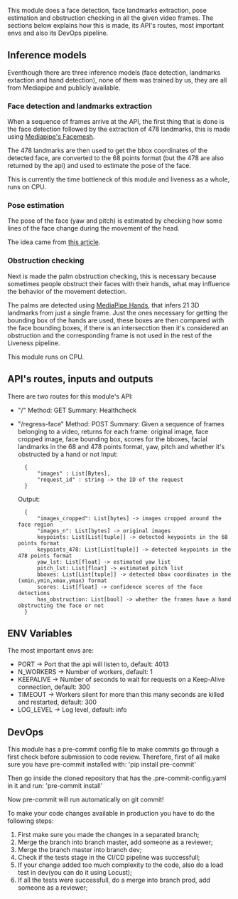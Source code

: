 This module does a face detection, face landmarks extraction, pose estimation and obstruction checking in all the given video frames. The sections below explains how this is made, its API's routes, most important envs and also its DevOps pipeline.

## Inference models

Eventhough there are three inference models (face detection, landmarks extaction and hand detection), none of them was trained by us, they are all from Mediapipe and publicly available.

### Face detection and landmarks extraction

When a sequence of frames arrive at the API, the first thing that is done is the face detection followed by the extraction of 478 landmarks, this is made using [Mediapipe's Facemesh](https://google.github.io/mediapipe/solutions/face_mesh.html).

The 478 landmarks are then used to get the bbox coordinates of the detected face, are converted to the 68 points format (but the 478 are also returned by the api) and used to estimate the pose of the face.

This is currently the time bottleneck of this module and liveness as a whole, runs on CPU.

### Pose estimation

The pose of the face (yaw and pitch) is estimated by checking how some lines of the face change during the movement of the head.

The idea came from [this article](https://edusj.mosuljournals.com/article_169071_92fb8de5c14f5011621ad74429f9ba1b.pdf).


### Obstruction checking

Next is made the palm obstruction checking, this is necessary because sometimes people obstruct their faces with their hands, what may influence the behavior of the movement detection.

The palms are detected using [MediaPipe Hands](https://google.github.io/mediapipe/solutions/hands.html), that infers 21 3D landmarks from just a single frame. Just the ones necessary for getting the bounding box of the hands are used, these boxes are then compared with the face bounding boxes, if there is an intersecction then it's considered an obstruction and the corresponding frame is not used in the rest of the Liveness pipeline.

This module runs on CPU.

## API's routes, inputs and outputs

There are two routes for this module's API:

- "/"
    Method: GET
    Summary: Healthcheck

- "/regress-face"
    Method: POST
    Summary: Given a sequence of frames belonging to a video, returns for each frame: original image, face cropped image, face bounding box, scores for the bboxes, facial landmarks in the 68 and 478 points format, yaw, pitch and whether it's obstructed by a hand or not
    Input:

        {
            "images" : List[Bytes],
            "request_id" : string -> the ID of the request
        }

    Output:

        {
            "images_cropped": List[bytes] -> images cropped around the face region
            "images_n": List[bytes] -> original images
            keypoints: List[List[tuple]] -> detected keypoints in the 68 points format
            keypoints_478: List[List[tuple]] -> detected keypoints in the 478 points format
            yaw_lst: List[float] -> estimated yaw list
            pitch_lst: List[float] -> estimated pitch list
            bboxes: List[List[tuple]] -> detected bbox coordinates in the (xmin,ymin,xmax,ymax) format
            scores: List[float] -> confidence scores of the face detections
            has_obstruction: List[bool] -> whether the frames have a hand obstructing the face or not
        }

## ENV Variables

The most important envs are:

- PORT -> Port that the api will listen to, default: 4013
- N_WORKERS -> Number of workers, default: 1
- KEEPALIVE -> Number of seconds to wait for requests on a Keep-Alive connection, default: 300
- TIMEOUT -> Workers silent for more than this many seconds are killed and restarted, default: 300
- LOG_LEVEL -> Log level, default: info

## DevOps

This module has a pre-commit config file to make commits go through a first check before submission to code review. Therefore, first of all make sure you have pre-commit installed with:
'pip install pre-commit'

Then go inside the cloned repository that has the .pre-commit-config.yaml in it and run:
'pre-commit install'

Now pre-commit will run automatically on git commit!

To make your code changes available in production you have to do the following steps:

1. First make sure you made the changes in a separated branch;
2. Merge the branch into branch master, add someone as a reviewer;
3. Merge the branch master into branch dev;
4. Check if the tests stage in the CI/CD pipeline was successfull;
5. If your change added too much complexity to the code, also do a load test in dev(you can do it using Locust);
6. If all the tests were successfull, do a merge into branch prod, add someone as a reviewer;
